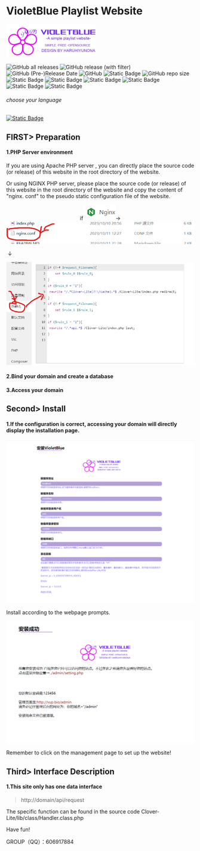 # VioletBlue Playlist Website

<img src="./install/icon.webp" alt="icon" style="zoom:50%;" />

![GitHub all releases](https://img.shields.io/github/downloads/HaruhiYunona/VioletBlue/total)
![GitHub release (with filter)](https://img.shields.io/github/v/release/HaruhiYunona/VioletBlue)
![GitHub (Pre-)Release Date](https://img.shields.io/github/release-date-pre/HaruhiYunona/VioletBlue)
![GitHub](https://img.shields.io/github/license/HaruhiYunona/VioletBlue)
![Static Badge](https://img.shields.io/badge/Core-Clover_Lite-pink)
![GitHub repo size](https://img.shields.io/github/repo-size/HaruhiYunona/VioletBlue)
![Static Badge](https://img.shields.io/badge/PHP-5.6.0%2B%20-brown)
![Static Badge](https://img.shields.io/badge/server-LNMP/WAMP-red)
![Static Badge](https://img.shields.io/badge/js-JavaScript-gold?logo=javascript)
![Static Badge](https://img.shields.io/badge/PHP-PHP%2056+-purple?logo=PHP)
![Static Badge](https://img.shields.io/badge/HTML-HTML5-red?logo=HTML5)
![Static Badge](https://img.shields.io/badge/CSS-CSS3-orange?logo=CSS3)




###### choose your language

[<img alt="Static Badge" src="https://img.shields.io/badge/LANG-Chinese-red">](./README_EN.MD)



## FIRST> Preparation

#### 1.PHP Server environment

If you are using Apache PHP server , you can directly place the source code (or release) of this website in the root directory of the website.

Or using NGINX PHP server,  please place the source code (or release) of this website in the root directory of the website and copy the content of "nginx. conf" to the pseudo static configuration file of the website.

<center>if<img src="./README_RES/a01.png" alt="a01" />→<img src="./README_RES/a02.png" alt="a02"/></center>

​                                                                                                                     ↓

<img src="./README_RES/a03.png" alt="a03" />

#### 2.Bind your domain and create a database

#### 3.Access your domain







## Second> Install

#### 1.If the configuration is correct, accessing your domain will directly display the installation page.

![a04](./README_RES/a04.png)

Install according to the webpage prompts.

![a05](./README_RES/a05.png)

Remember to click on the management page to set up the website!







## Third> Interface Description

#### 1.This site only has one data interface

> http://domain/api/request

The specific function can be found in the source code Clover-Lite/lib/class/Handler.class.php



Have fun!

GROUP（QQ）：606917884
